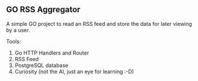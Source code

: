 ## GO RSS Aggregator

A simple GO project to read an RSS feed and store the data for later viewing by a user.

Tools:
1. Go HTTP Handlers and Router
1. RSS Feed
1. PostgreSQL database
1. Curiosity (not the AI, just an eye for learning :-D)